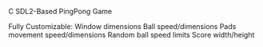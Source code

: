 C SDL2-Based PingPong Game

Fully Customizable:
  Window dimensions
  Ball speed/dimensions
  Pads movement speed/dimensions
  Random ball speed limits
  Score width/height
